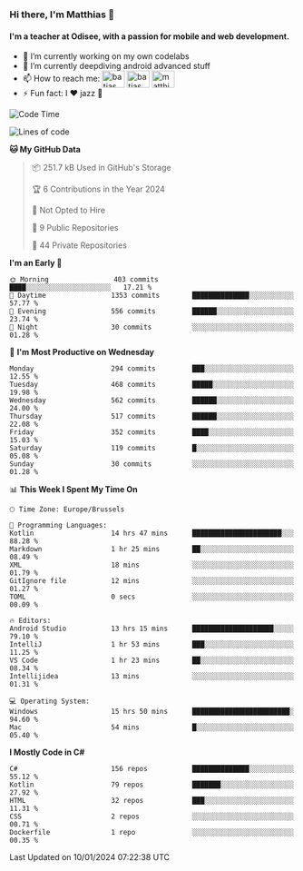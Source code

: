 ### Hi there, I'm Matthias 👋

#### I'm a teacher at Odisee, with a passion for mobile and web development.

- 🔭 I’m currently working on my own codelabs
- 🌱 I’m currently deepdiving android advanced stuff
- 📫 How to reach me: <a href="https://dev.to/batjas" target="_blank"><img align="center" src="https://raw.githubusercontent.com/rahuldkjain/github-profile-readme-generator/master/src/images/icons/Social/devto.svg" alt="batjas" height="30" width="40" /></a>
<a href="https://twitter.com/batjas" target="_blank"><img align="center" src="https://raw.githubusercontent.com/rahuldkjain/github-profile-readme-generator/master/src/images/icons/Social/twitter.svg" alt="batjas" height="30" width="40" /></a>
<a href="https://linkedin.com/in/matthiasdruwé" target="_blank"><img align="center" src="https://raw.githubusercontent.com/rahuldkjain/github-profile-readme-generator/master/src/images/icons/Social/linked-in-alt.svg" alt="matthiasdruwé" height="30" width="40" /></a>
- ⚡ Fun fact: I ❤ jazz 🎷


<!--START_SECTION:waka-->
![Code Time](http://img.shields.io/badge/Code%20Time-986%20hrs%2041%20mins-blue)

![Lines of code](https://img.shields.io/badge/From%20Hello%20World%20I%27ve%20Written-2.6%20million%20lines%20of%20code-blue)

**🐱 My GitHub Data** 

> 📦 251.7 kB Used in GitHub's Storage 
 > 
> 🏆 6 Contributions in the Year 2024
 > 
> 🚫 Not Opted to Hire
 > 
> 📜 9 Public Repositories 
 > 
> 🔑 44 Private Repositories 
 > 
**I'm an Early 🐤** 

```text
🌞 Morning                403 commits         ████░░░░░░░░░░░░░░░░░░░░░   17.21 % 
🌆 Daytime                1353 commits        ██████████████░░░░░░░░░░░   57.77 % 
🌃 Evening                556 commits         ██████░░░░░░░░░░░░░░░░░░░   23.74 % 
🌙 Night                  30 commits          ░░░░░░░░░░░░░░░░░░░░░░░░░   01.28 % 
```
📅 **I'm Most Productive on Wednesday** 

```text
Monday                   294 commits         ███░░░░░░░░░░░░░░░░░░░░░░   12.55 % 
Tuesday                  468 commits         █████░░░░░░░░░░░░░░░░░░░░   19.98 % 
Wednesday                562 commits         ██████░░░░░░░░░░░░░░░░░░░   24.00 % 
Thursday                 517 commits         ██████░░░░░░░░░░░░░░░░░░░   22.08 % 
Friday                   352 commits         ████░░░░░░░░░░░░░░░░░░░░░   15.03 % 
Saturday                 119 commits         █░░░░░░░░░░░░░░░░░░░░░░░░   05.08 % 
Sunday                   30 commits          ░░░░░░░░░░░░░░░░░░░░░░░░░   01.28 % 
```


📊 **This Week I Spent My Time On** 

```text
🕑︎ Time Zone: Europe/Brussels

💬 Programming Languages: 
Kotlin                   14 hrs 47 mins      ██████████████████████░░░   88.28 % 
Markdown                 1 hr 25 mins        ██░░░░░░░░░░░░░░░░░░░░░░░   08.49 % 
XML                      18 mins             ░░░░░░░░░░░░░░░░░░░░░░░░░   01.79 % 
GitIgnore file           12 mins             ░░░░░░░░░░░░░░░░░░░░░░░░░   01.27 % 
TOML                     0 secs              ░░░░░░░░░░░░░░░░░░░░░░░░░   00.09 % 

🔥 Editors: 
Android Studio           13 hrs 15 mins      ████████████████████░░░░░   79.10 % 
IntelliJ                 1 hr 53 mins        ███░░░░░░░░░░░░░░░░░░░░░░   11.25 % 
VS Code                  1 hr 23 mins        ██░░░░░░░░░░░░░░░░░░░░░░░   08.34 % 
Intellijidea             13 mins             ░░░░░░░░░░░░░░░░░░░░░░░░░   01.31 % 

💻 Operating System: 
Windows                  15 hrs 50 mins      ████████████████████████░   94.60 % 
Mac                      54 mins             █░░░░░░░░░░░░░░░░░░░░░░░░   05.40 % 
```

**I Mostly Code in C#** 

```text
C#                       156 repos           ██████████████░░░░░░░░░░░   55.12 % 
Kotlin                   79 repos            ███████░░░░░░░░░░░░░░░░░░   27.92 % 
HTML                     32 repos            ███░░░░░░░░░░░░░░░░░░░░░░   11.31 % 
CSS                      2 repos             ░░░░░░░░░░░░░░░░░░░░░░░░░   00.71 % 
Dockerfile               1 repo              ░░░░░░░░░░░░░░░░░░░░░░░░░   00.35 % 
```




 Last Updated on 10/01/2024 07:22:38 UTC
<!--END_SECTION:waka-->
